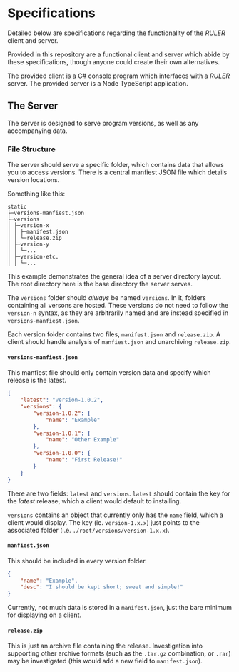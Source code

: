 # Specifications
Detailed below are specifications regarding the functionality of the _RULER_ client and server.

Provided in this repository are a functional client and server which abide by these specifications, though anyone could create their own alternatives.

The provided client is a C# console program which interfaces with a _RULER_ server. The provided server is a Node TypeScript application.

## The Server
The server is designed to serve program versions, as well as any accompanying data.

### File Structure
The server should serve a specific folder, which contains data that allows you to access versions. There is a central manfiest JSON file which details version locations.

Something like this:
```
static
├─versions-manfiest.json
├─versions
│ ├─version-x
│ │ ├─manifest.json
│ │ └─release.zip
│ ├─version-y
│ │ └─...
│ ├─version-etc.
│ │ └─...
```

This example demonstrates the general idea of a server directory layout. The root directory here is the base directory the server serves.

The `versions` folder should *always* be named `versions`. In it, folders containing all versons are hosted. These versions do not need to follow the `version-n` syntax, as they are arbitrarily named and are instead specified in `versions-manfiest.json`.

Each version folder contains two files, `manifest.json` and `release.zip`. A client should handle analysis of `manfiest.json` and unarchiving `release.zip`.

#### `versions-manfiest.json`
This manfiest file should only contain version data and specify which release is the latest.

```json
{
	"latest": "version-1.0.2",
	"versions": {
		"version-1.0.2": {
			"name": "Example"
		},
		"version-1.0.1": {
			"name": "Other Example"
		},
		"version-1.0.0": {
			"name": "First Release!"
		}
	}
}
```
There are two fields: `latest` and `versions`. `latest` should contain the key for the *latest* release, which a client would default to installing.

`versions` contains an object that currently only has the `name` field, which a client would display. The key (ie. `version-1.x.x`) just points to the associated folder (i.e. `./root/versions/version-1.x.x`).

#### `manfiest.json`
This should be included in every version folder.

```json
{
	"name": "Example",
	"desc": "I should be kept short; sweet and simple!"
}
```

Currently, not much data is stored in a `manifest.json`, just the bare minimum for displaying on a client.

#### `release.zip`
This is just an archive file containing the release. Investigation into supporting other archive formats (such as the `.tar.gz` combination, or `.rar`) may be investigated (this would add a new field to `manifest.json`).